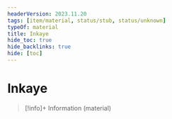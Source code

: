 ```yaml
---
headerVersion: 2023.11.20
tags: [item/material, status/stub, status/unknown]
typeOf: material
title: Inkaye
hide_toc: true
hide_backlinks: true
hide: [toc]
---
```

# Inkaye
>[!info]+ Information
> (material)

